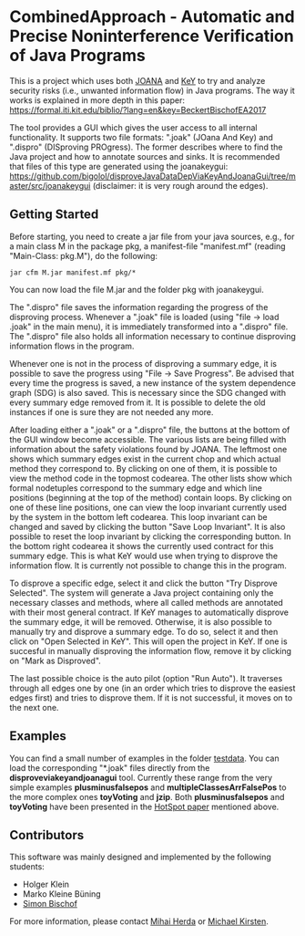 # CombinedApproach  - Automatic and Precise Noninterference Verification of Java Programs

This is a project which uses both [JOANA](https://pp.ipd.kit.edu/projects/joana/) and [KeY](https://key-project.org/) to try and analyze
security risks (i.e., unwanted information flow) in Java programs.
The way it works is explained in more depth in this paper: https://formal.iti.kit.edu/biblio/?lang=en&key=BeckertBischofEA2017

The tool provides a GUI which gives the user access to all internal functionality. It supports two file formats: ".joak"
(JOana And Key) and ".dispro" (DISproving PROgress). The former describes where to find the Java project and how to annotate
sources and sinks. It is recommended that files of this type are generated using the
joanakeygui: https://github.com/bigolol/disproveJavaDataDepViaKeyAndJoanaGui/tree/master/src/joanakeygui
(disclaimer: it is very rough around the edges).


## Getting Started

Before starting, you need to create a jar file from your java sources, e.g., for a main class M in the package pkg, a manifest-file
"manifest.mf" (reading "Main-Class: pkg.M"), do the following:
```
jar cfm M.jar manifest.mf pkg/*
```
You can now load the file M.jar and the folder pkg with joanakeygui.

The ".dispro" file saves the information regarding the progress of the disproving process. Whenever a ".joak" file is loaded
(using "file -> load .joak" in the main menu), it is immediately transformed into a ".dispro" file. The ".dispro" file
also holds all information necessary to continue disproving information flows in the program. 

Whenever one is not in the process of disproving a summary edge, it is possible to save the progress using "File -> Save Progress".
Be advised that every time the progress is saved, a new instance of the system dependence graph (SDG) is also saved. This is
necessary since the SDG changed with every summary edge removed from it. It is possible to delete the old instances if one is
sure they are not needed any more.

After loading either a ".joak" or a ".dispro" file, the buttons at the bottom of the GUI window become accessible. The various lists
are being filled with information about the safety violations found by JOANA. The leftmost one shows which summary edges exist in
the current chop and which actual method they correspond to. By clicking on one of them, it is possible to view the method code
in the topmost codearea. The other lists show which formal nodetuples correspond to the summary edge and which line positions
(beginning at the top of the method) contain loops. By clicking on one of these line positions, one can view the 
loop invariant currently used by the system in the bottom left codearea. 
This loop invariant can be changed and saved by clicking the button "Save Loop Invariant".
It is also possible to reset the loop invariant by clicking the corresponding button.
In the bottom right codearea it shows the currently used contract for this summary edge. This is what KeY would use when trying
to disprove the information flow. It is currently not possible to change this in the program.

To disprove a specific edge, select it and click the button "Try Disprove Selected". The system will generate a Java project
containing only the necessary classes and methods, where all called methods are annotated with their most general contract.
If KeY manages to automatically disprove the summary edge, it will be removed.
Otherwise, it is also possible to manually try and disprove a summary edge. To do so, select it and then click on 
"Open Selected in KeY". This will open the project in KeY. If one is succesful in manually disproving the information flow,
remove it by clicking on "Mark as Disproved".

The last possible choice is the auto pilot (option "Run Auto"). It traverses through all edges one by one (in an order which
tries to disprove the easiest edges first) and tries to disprove them. If it is not successful, it moves on to the next one.


## Examples

You can find a small number of examples in the folder [testdata](/testdata). You can load the corresponding "*.joak" files
directly from the **disproveviakeyandjoanagui** tool. Currently these range from the very simple examples **plusminusfalsepos**
and **multipleClassesArrFalsePos** to the more complex ones **toyVoting** and **jzip**. Both **plusminusfalsepos** and **toyVoting**
have been presented in the [HotSpot paper](https://formal.iti.kit.edu/biblio/?lang=en&key=BeckertBischofEA2017) mentioned above.


## Contributors

This software was mainly designed and implemented by the following students:

* Holger Klein
* Marko Kleine Büning
* [Simon Bischof](https://pp.ipd.kit.edu/person.php?id=148)

For more information, please contact [Mihai Herda](https://formal.iti.kit.edu/~herda/?lang=en)
or [Michael Kirsten](https://formal.iti.kit.edu/~kirsten/?lang=en).
